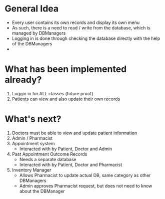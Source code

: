 # General Idea
- Every user contains its own records and display its own menu
- As such, there is a need to read / write from the database, which is managed by DBManagers
- Logging in is done through checking the database directly with the help of the DBManagers
- 
# What has been implemented already?
1. Loggin in for ALL classes (future proof)
2. Patients can view and also update their own records

# What's next?
1. Doctors must be able to view and update patient information
2. Admin / Pharmacist
3. Appointment system
   - Interacted with by Patient, Doctor and Admin
4. Past Appointment Outcome Records
   - Needs a separate database
   - Interacted with by Patient, Doctor and Pharmacist
5. Inventory Manager
   - Allows Pharmacist to update actual DB, same category as other DBManagers
   - Admin approves Pharmacist request, but does not need to know about the DBManager
